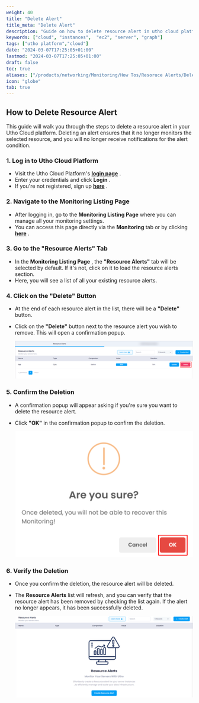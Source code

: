 ```yaml
---
weight: 40
title: "Delete Alert"
title_meta: "Delete Alert"
description: "Guide on how to delete resource alert in utho cloud platform"
keywords: ["cloud", "instances",  "ec2", "server", "graph"]
tags: ["utho platform","cloud"]
date: "2024-03-07T17:25:05+01:00"
lastmod: "2024-03-07T17:25:05+01:00"
draft: false
toc: true
aliases: ["/products/networking/Monitoring/How Tos/Resoruce Alerts/Delete Alert"]
icon: "globe"
tab: true
---
```


## **How to Delete Resource Alert**

This guide will walk you through the steps to delete a resource alert in your Utho Cloud platform. Deleting an alert ensures that it no longer monitors the selected resource, and you will no longer receive notifications for the alert condition.

### **1. Log in to Utho Cloud Platform**

* Visit the Utho Cloud Platform's  **[login page](https://console.utho.com/login)** .
* Enter your credentials and click  **Login** .
* If you're not registered, sign up  **[here](https://console.utho.com/signup)** .

### **2. Navigate to the Monitoring Listing Page**

* After logging in, go to the **Monitoring Listing Page** where you can manage all your monitoring settings.
* You can access this page directly via the **Monitoring** tab or by clicking  **[here](https://console.utho.com/monitoring "Monitoring Listing Page")** .

### **3. Go to the "Resource Alerts" Tab**

* In the  **Monitoring Listing Page** , the **"Resource Alerts"** tab will be selected by default. If it's not, click on it to load the resource alerts section.
* Here, you will see a list of all your existing resource alerts.

### **4. Click on the "Delete" Button**

* At the end of each resource alert in the list, there will be a **"Delete"** button.
* Click on the **"Delete"** button next to the resource alert you wish to remove. This will open a confirmation popup.

  ![1744031339407](image/index/1744031339407.png)

### **5. Confirm the Deletion**

* A confirmation popup will appear asking if you're sure you want to delete the resource alert.
* Click **"OK"** in the confirmation popup to confirm the deletion.

  ![1744031363359](image/index/1744031363359.png)

### **6. Verify the Deletion**

* Once you confirm the deletion, the resource alert will be deleted.
* The **Resource Alerts** list will refresh, and you can verify that the resource alert has been removed by checking the list again. If the alert no longer appears, it has been successfully deleted.

  ![1744031409116](image/index/1744031409116.png)
